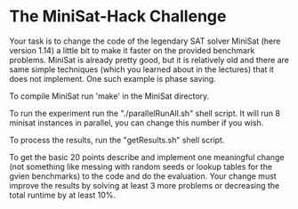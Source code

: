 # The MiniSat-Hack Challenge

Your task is to change the code of the legendary SAT solver MiniSat (here version 1.14) a little bit to make it faster on the provided benchmark problems.
MiniSat is already pretty good, but it is relatively old and there are same simple techniques (which you learned about in the lectures) that it does not implement. One such example is phase saving.

To compile MiniSat run 'make' in the MiniSat directory. 

To run the experiment run the "./parallelRunAll.sh" shell script. It will run 8 minisat instances in parallel, you can change this number if you wish.

To process the results, run the "getResults.sh" shell script.

To get the basic 20 points describe and implement one meaningful change (not something like messing with random seeds or lookup tables for the gvien benchmarks) to the code and do the evaluation. Your change must improve the results by solving at least 3 more problems or decreasing the total runtime by at least 10%.
